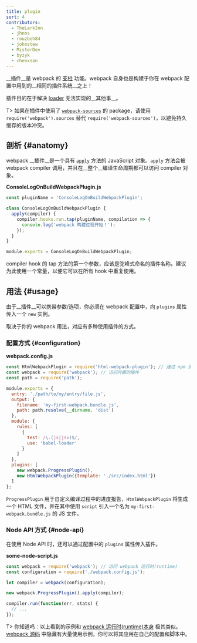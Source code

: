 ```yaml
---
title: plugin
sort: 4
contributors:
  - TheLarkInn
  - jhnns
  - rouzbeh84
  - johnstew
  - MisterDev
  - byzyk
  - chenxsan
---
```


__插件__是 webpack 的 [支柱](https://github.com/webpack/tapable) 功能。webpack 自身也是构建于你在 webpack 配置中用到的__相同的插件系统__之上！

插件目的在于解决 [loader](/concepts/loaders) 无法实现的__其他事__。

T> 如果在插件中使用了 [`webpack-sources`](https://github.com/webpack/webpack-sources) 的 package，请使用 `require('webpack').sources` 替代 `require('webpack-sources')`，以避免持久缓存的版本冲突。


## 剖析 {#anatomy}

webpack __插件__是一个具有 [`apply`](https://developer.mozilla.org/en-US/docs/Web/JavaScript/Reference/Global_Objects/Function/apply) 方法的 JavaScript 对象。`apply` 方法会被 webpack compiler 调用，并且在__整个__编译生命周期都可以访问 compiler 对象。

__ConsoleLogOnBuildWebpackPlugin.js__

```javascript
const pluginName = 'ConsoleLogOnBuildWebpackPlugin';

class ConsoleLogOnBuildWebpackPlugin {
  apply(compiler) {
    compiler.hooks.run.tap(pluginName, compilation => {
      console.log('webpack 构建过程开始！');
    });
  }
}

module.exports = ConsoleLogOnBuildWebpackPlugin;
```

compiler hook 的 tap 方法的第一个参数，应该是驼峰式命名的插件名称。建议为此使用一个常量，以便它可以在所有 hook 中重复使用。

## 用法 {#usage}

由于__插件__可以携带参数/选项，你必须在 webpack 配置中，向 `plugins` 属性传入一个 `new` 实例。

取决于你的 webpack 用法，对应有多种使用插件的方式。


### 配置方式 {#configuration}

__webpack.config.js__

```javascript
const HtmlWebpackPlugin = require('html-webpack-plugin'); // 通过 npm 安装
const webpack = require('webpack'); // 访问内置的插件
const path = require('path');

module.exports = {
  entry: './path/to/my/entry/file.js',
  output: {
    filename: 'my-first-webpack.bundle.js',
    path: path.resolve(__dirname, 'dist')
  },
  module: {
    rules: [
      {
        test: /\.(js|jsx)$/,
        use: 'babel-loader'
      }
    ]
  },
  plugins: [
    new webpack.ProgressPlugin(),
    new HtmlWebpackPlugin({template: './src/index.html'})
  ]
};
```

`ProgressPlugin` 用于自定义编译过程中的进度报告，`HtmlWebpackPlugin` 将生成一个 HTML 文件，并在其中使用 `script` 引入一个名为 `my-first-webpack.bundle.js` 的 JS 文件。

### Node API 方式 {#node-api}

在使用 Node API 时，还可以通过配置中的 `plugins` 属性传入插件。

__some-node-script.js__

```javascript
const webpack = require('webpack'); // 访问 webpack 运行时(runtime)
const configuration = require('./webpack.config.js');

let compiler = webpack(configuration);

new webpack.ProgressPlugin().apply(compiler);

compiler.run(function(err, stats) {
  // ...
});
```

T> 你知道吗：以上看到的示例和 [webpack 运行时(runtime)本身](https://github.com/webpack/webpack/blob/e7087ffeda7fa37dfe2ca70b5593c6e899629a2c/bin/webpack.js#L290-L292) 极其类似。[webpack 源码](https://github.com/webpack/webpack) 中隐藏有大量使用示例，你可以将其应用在自己的配置和脚本中。
